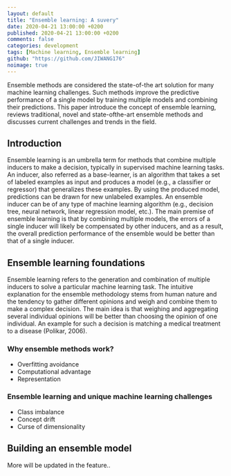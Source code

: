 ```yaml
---
layout: default
title: "Ensemble learning: A suvery"
date: 2020-04-21 13:00:00 +0200
published: 2020-04-21 13:00:00 +0200
comments: false
categories: development
tags: [Machine learning, Ensemble learning]
github: "https://github.com/JIWANG176"
noimage: true
---
```

Ensemble methods are considered the state-of-the art solution
for many machine learning challenges. Such methods improve the 
predictive performance of a single model by training multiple models 
and combining their predictions. This paper introduce the concept of 
ensemble learning, reviews traditional, novel and state-ofthe-art 
ensemble methods and discusses current challenges and trends in the field.
<!--more-->

## Introduction
Ensemble learning is an umbrella term for methods that combine multiple inducers to make a decision, typically in supervised machine learning tasks. An inducer, also referred as a base-learner, is an algorithm that takes a set of labeled examples as input and produces a model (e.g., a classifier or regressor) that generalizes these examples. By using the produced model, predictions can be drawn for new unlabeled examples. An ensemble inducer can be of any type of machine learning algorithm (e.g., decision tree, neural network, linear regression model, etc.). The main premise of ensemble learning is that by combining multiple models, the errors of a single inducer will likely be compensated by other inducers, and as a result, the
overall prediction performance of the ensemble would be better than that of a single inducer.

## Ensemble learning foundations
Ensemble learning refers to the generation and combination of multiple inducers to solve a particular machine learning task. The intuitive explanation for the ensemble methodology stems from human nature and the tendency to gather different opinions and weigh and combine them to make a complex decision. The main idea is that weighing and aggregating several individual
opinions will be better than choosing the opinion of one individual. An example for such a decision is matching a medical treatment to a disease (Polikar, 2006).

### Why ensemble methods work?
- Overfitting avoidance
- Computational advantage
- Representation

### Ensemble learning and unique machine learning challenges
- Class imbalance
- Concept drift
- Curse of dimensionality

## Building an ensemble model
More will be updated in the feature..
